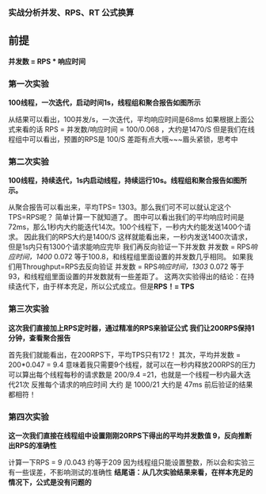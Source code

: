 ### 实战分析并发、RPS、RT 公式换算

## 前提

**并发数 = RPS \* 响应时间**

### 第一次实验

**100线程，一次迭代，启动时间1s，线程组和聚合报告如图所示**

从结果可以看出，100并发/s，一次迭代，平均响应时间是68ms
如果根据上面公式来看的话
RPS = 并发数/响应时间 = 100/0.068 ，大约是1470/S
但是我们在线程组中可以看出，预置的RPS是 100/S
差距有点大哦~~~眉头紧锁，思考中

### 第二次实验

**100线程，持续迭代，1s内启动线程，持续运行10s。线程组和聚合报告如图所示。**

从聚合报告可以看出来，平均TPS= 1303。那么我们可不可以就认定这个TPS=RPS呢？
简单计算一下就知道了。
图中可以看出我们的平均响应时间是72ms，那么1秒内大约能迭代14次。100个线程下，一秒内大约能发送1400个请求。
因此我们的RPS大约是1400/S
这样就能看出来，一秒内发送1400次请求，但是1s内只有1300个请求能响应完毕
我们再反向验证一下并发数
并发数 = RPS*响应时间，1400* 0.072 等于100.8，和线程组里面设置的并发数几乎相同。
如果我们用Throughput=RPS去反向验证
并发数 = RPS*响应时间，1303* 0.072 等于93，和线程组里面设置的并发数就有一些差距了。
这两次实验得出的结论：在持续迭代下，由于样本充足，所以公式成立。但是**RPS！= TPS**

### 第三次实验

**这次我们直接加上RPS定时器，通过精准的RPS来验证公式
我们让200RPS保持1分钟，查看聚合报告**

首先我们就能看出，在200RPS下，平均TPS只有172！
其次，平均并发数 = 200*0.047 = 9.4  意味着我只需要9个线程，就可以在一秒内释放200RPS的压力
可以算出每个线程每秒的请求数是 200/9.4 =21，也就是一个线程一秒内最大迭代21次
反推每个请求的响应时间 大约 是 1000/21 大约是 47ms 
前后验证的结果都相符！

### 第四次实验

**这一次我们直接在线程组中设置刚刚20RPS下得出的平均并发数值 9，反向推断出RPS的准确性**

计算一下RPS = 9 /0.043 约等于209
 因为线程组只能设置整数，所以会和实验三有一些误差，不影响测试的准确性
 **结尾语：从几次实验结果来看，在样本充足的情况下，公式是没有问题的**